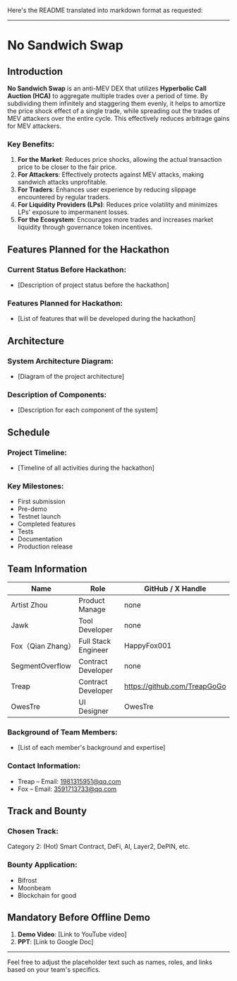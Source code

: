 Here's the README translated into markdown format as requested:

---

# No Sandwich Swap

## Introduction

**No Sandwich Swap** is an anti-MEV DEX that utilizes **Hyperbolic Call Auction (HCA)** to aggregate multiple trades over a period of time. By subdividing them infinitely and staggering them evenly, it helps to amortize the price shock effect of a single trade, while spreading out the trades of MEV attackers over the entire cycle. This effectively reduces arbitrage gains for MEV attackers.

### Key Benefits:

1. **For the Market**: Reduces price shocks, allowing the actual transaction price to be closer to the fair price.
2. **For Attackers**: Effectively protects against MEV attacks, making sandwich attacks unprofitable.
3. **For Traders**: Enhances user experience by reducing slippage encountered by regular traders.
4. **For Liquidity Providers (LPs)**: Reduces price volatility and minimizes LPs' exposure to impermanent losses.
5. **For the Ecosystem**: Encourages more trades and increases market liquidity through governance token incentives.

## Features Planned for the Hackathon

### Current Status Before Hackathon:
- [Description of project status before the hackathon]

### Features Planned for Hackathon:
- [List of features that will be developed during the hackathon]

## Architecture

### System Architecture Diagram:
- [Diagram of the project architecture]

### Description of Components:
- [Description for each component of the system]

## Schedule

### Project Timeline:
- [Timeline of all activities during the hackathon]

### Key Milestones:
- First submission
- Pre-demo
- Testnet launch
- Completed features
- Tests
- Documentation
- Production release

## Team Information

| Name     | Role          | GitHub / X Handle           |
|----------|---------------|-----------------------------|
| Artist Zhou | Product Manage| none   |
| Jawk| Tool Developer      | none   |
| Fox（Qian Zhang） | Full Stack Engineer     | HappyFox001    |
| SegmentOverflow| Contract Developer      | none   |
| Treap| Contract Developer     | https://github.com/TreapGoGo  |
|OwesTre|UI Designer     |OwesTre   |

### Background of Team Members:
- [List of each member's background and expertise]

### Contact Information:
- Treap – Email: 1981315951@qq.com
- Fox  – Email: 3591713733@qq.com

## Track and Bounty

### Chosen Track:
Category 2: (Hot) Smart Contract, DeFi, AI, Layer2, DePIN, etc.

### Bounty Application:
- Bifrost
- Moonbeam
- Blockchain for good

## Mandatory Before Offline Demo

1. **Demo Video**: [Link to YouTube video]
2. **PPT**: [Link to Google Doc]

---

Feel free to adjust the placeholder text such as names, roles, and links based on your team's specifics.